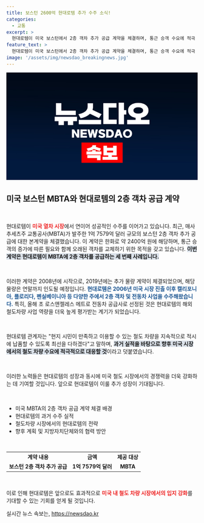 ```yaml
---
title: 보스턴 2600억 현대로템 추가 수주 소식!
categories:
  - 교통
excerpt: >
  현대로템이 미국 보스턴에서 2층 객차 추가 공급 계약을 체결하며, 통근 승객 수요에 적극 대응한다. 2006년 진출 이후 잇따른 수주로 해외 철도 시장에서 입지를 다지고 있는 현대로템의 미래가 기대된다!
feature_text: >
  현대로템이 미국 보스턴에서 2층 객차 추가 공급 계약을 체결하며, 통근 승객 수요에 적극 대응한다. 2006년 진출 이후 잇따른 수주로 해외 철도 시장에서 입지를 다지고 있는 현대로템의 미래가 기대된다!
image: '/assets/img/newsdao_breakingnews.jpg'
---
```


<p><img src="/assets/img/newsdao_breakingnews.jpg" alt="koreaapp 속보" /></p>

<h2 data-ke-size="size26">미국 보스턴 MBTA와 현대로템의 2층 객차 공급 계약</h2>

<p data-ke-size="size16">&nbsp;</p>

<p>현대로템이 <b><span style="color: #ee2323;">미국 열차 시장</span></b>에서 연이어 성공적인 수주를 이어가고 있습니다. 최근, 매사추세츠주 교통공사(MBTA)가 발주한 1억 7579억 달러 규모의 보스턴 2층 객차 추가 공급에 대한 본계약을 체결했습니다. 이 계약은 한화로 약 2400억 원에 해당하며, 통근 승객의 증가에 따른 필요와 함께 오래된 객차를 교체하기 위한 목적을 갖고 있습니다. <b><span style="background-color: #21538527;">이번 계약은 현대로템이 MBTA에 2층 객차를 공급하는 세 번째 사례입니다.</span></b> </p>

<p data-ke-size="size16">&nbsp;</p>

<p>이러한 계약은 2008년에 시작으로, 2019년에는 추가 물량 계약이 체결되었으며, 해당 물량은 연말까지 인도될 예정입니다. <b><span style="color: #1a5490;">현대로템은 2006년 미국 시장 진출 이후 캘리포니아, 플로리다, 펜실베이니아 등 다양한 주에서 2층 객차 및 전동차 사업을 수주해왔습니다.</span></b> 특히, 올해 초 로스앤젤레스 메트로 전동차 공급사로 선정된 것은 현대로템의 해외 철도차량 사업 역량을 더욱 높게 평가받는 계기가 되었습니다.</p>

<p data-ke-size="size16">&nbsp;</p>

<p>현대로템 관계자는 "현지 시민이 만족하고 이용할 수 있는 철도 차량을 지속적으로 적시에 납품할 수 있도록 최선을 다하겠다"고 말하며, <b><span style="background-color: #21538527;">과거 실적을 바탕으로 향후 미국 시장에서의 철도 차량 수요에 적극적으로 대응할 것</span></b>이라고 덧붙였습니다.</p>

<p data-ke-size="size16">&nbsp;</p>

<p>이러한 노력들은 현대로템의 성장과 동시에 미국 철도 시장에서의 경쟁력을 더욱 강화하는 데 기여할 것입니다. 앞으로 현대로템이 이룰 추가 성장이 기대됩니다.</p>

<p data-ke-size="size16">&nbsp;</p>

<ul>
<li>미국 MBTA의 2층 객차 공급 계약 체결 배경</li>
<li>현대로템의 과거 수주 실적</li>
<li>철도차량 시장에서의 현대로템의 전략</li>
<li>향후 계획 및 지방자치단체와의 협력 방안</li>
</ul>

<p data-ke-size="size16">&nbsp;</p>

<table style="width: 100%;">
<tr>
<td style="text-align: center; height: 17px;"><b>계약 내용</b></td>
<td style="text-align: center; height: 17px;"><b>금액</b></td>
<td style="text-align: center; height: 17px;"><b>제공 대상</b></td>
</tr>
<tr>
<td style="text-align: center; height: 17px;"><b>보스턴 2층 객차 추가 공급</b></td>
<td style="text-align: center; height: 17px;"><b>1억 7579억 달러</b></td>
<td style="text-align: center; height: 17px;"><b>MBTA</b></td>
</tr>
</table>

<p data-ke-size="size16">&nbsp;</p>

<p>이로 인해 현대로템은 앞으로도 효과적으로 <b><span style="color: #ee2323;">미국 내 철도 차량 시장에서의 입지 강화</span></b>를 기대할 수 있는 기회를 얻게 될 것입니다.</p>
실시간 뉴스 속보는, <a href="https://newsdao.kr" rel="dofollow">https://newsdao.kr</a>


